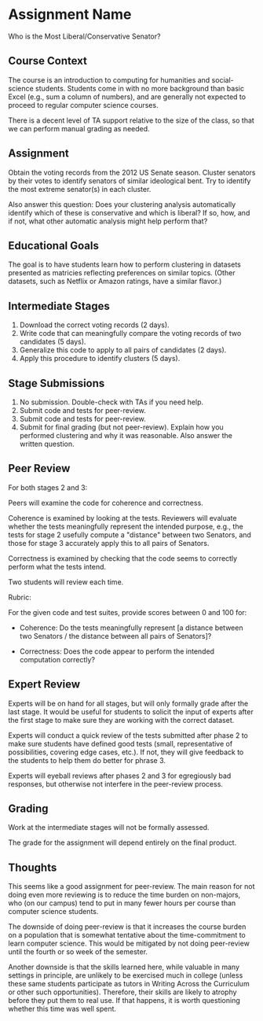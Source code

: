# Assignment Name

Who is the Most Liberal/Conservative Senator?

## Course Context

The course is an introduction to computing for humanities and social-science students.
Students come in with no more background than basic Excel (e.g., sum a column of numbers),
and are generally not expected to proceed to regular computer science courses.

There is a decent level of TA support relative to the size of the class, so that we can
perform manual grading as needed.

## Assignment

Obtain the voting records from the 2012 US Senate season. Cluster senators by their votes
to identify senators of similar ideological bent. Try to identify the most extreme senator(s)
in each cluster. 

Also answer this question:
Does your clustering analysis automatically identify which of these is conservative and which
is liberal? If so, how, and if not, what other automatic analysis might help perform that?

## Educational Goals

The goal is to have students learn how to perform clustering in datasets presented as
matricies reflecting preferences on similar topics. (Other datasets, such as Netflix
or Amazon ratings, have a similar flavor.)

## Intermediate Stages

1. Download the correct voting records (2 days).
2. Write code that can meaningfully compare the voting records of two candidates (5 days).
3. Generalize this code to apply to all pairs of candidates (2 days).
4. Apply this procedure to identify clusters (5 days).

## Stage Submissions

1. No submission. Double-check with TAs if you need help.
2. Submit code and tests for peer-review.
3. Submit code and tests for peer-review.
4. Submit for final grading (but not peer-review). Explain how you performed clustering and 
   why it was reasonable. Also answer the written question.

## Peer Review

For both stages 2 and 3:

Peers will examine the code for coherence and correctness.

Coherence is examined by looking at the tests. Reviewers will evaluate whether the tests
meaningfully represent the intended purpose, e.g., the tests for stage 2 usefully compute
a "distance" between two Senators, and those for stage 3 accurately apply this to all pairs
of Senators.

Correctness is examined by checking that the code seems to correctly perform what the
tests intend.

Two students will review each time.

Rubric:

  For the given code and test suites, provide scores between 0 and 100 for:
  
  - Coherence:
    Do the tests meaningfully represent [a distance between two Senators /
    the distance between all pairs of Senators]?

  - Correctness:
    Does the code appear to perform the intended computation correctly?

## Expert Review

Experts will be on hand for all stages, but will only formally grade after the
last stage. It would be useful for students to solicit the input of experts after
the first stage to make sure they are working with the correct dataset.

Experts will conduct a quick review of the tests submitted after phase 2 to make
sure students have defined good tests (small, representative of possibilities,
covering edge cases, etc.). If not, they will give feedback to the students to
help them do better for phrase 3.

Experts will eyeball reviews after phases 2 and 3 for egregiously bad responses,
but otherwise not interfere in the peer-review process.

## Grading

Work at the intermediate stages will not be formally assessed.

The grade for the assignment will depend entirely on the final product.

## Thoughts

This seems like a good assignment for peer-review. The main reason for not doing
even more reviewing is to reduce the time burden on non-majors, who (on our campus)
tend to put in many fewer hours per course than computer science students.

The downside of doing peer-review is that it increases the course burden on a
population that is somewhat tentative about the time-commitment to learn
computer science. This would be mitigated by not doing peer-review until the
fourth or so week of the semester.

Another downside is that the skills learned here, while valuable in many settings
in principle, are unlikely to be exercised much in college (unless these same
students participate as tutors in Writing Across the Curriculum or other such
opportunities). Therefore, their skills are likely to atrophy before they put
them to real use. If that happens, it is worth questioning whether this time
was well spent.
